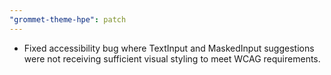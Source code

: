 ```yaml
---
"grommet-theme-hpe": patch
---
```


- Fixed accessibility bug where TextInput and MaskedInput suggestions were not receiving sufficient visual styling to meet WCAG requirements.
